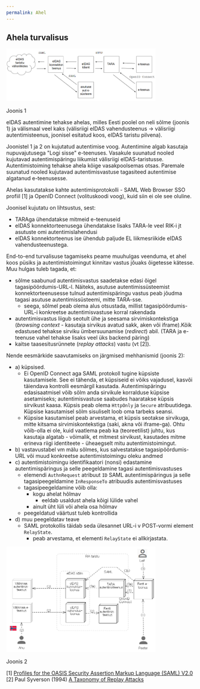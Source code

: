 ```yaml
---
permalink: Ahel
---
```


## Ahela turvalisus

<img src='img/POC3.PNG' style='width:400px'>

Joonis 1

eIDAS autentimine tehakse ahelas, milles Eesti poolel on neli sõlme (joonis 1) ja välismaal veel kaks (välisriigi eIDAS vahendusteenus -> välisriigi autentimisteenus, joonisel esitatud koos, eIDAS taristu pilvena).

Joonistel 1 ja 2 on kujutatud autentimise voog. Autentimine algab kasutaja nupuvajutusega "Logi sisse" e-teenuses. Vasakule suunatud nooled kujutavad autentimispäringu liikumist välisriigi eIDAS-taristusse. Autentimistoiming tehakse ahela kõige vasakpoolsemas otsas. Paremale suunatud nooled kujutavad autentimisvastuse tagasiteed autentimise algatanud e-teenusesse.

Ahelas kasutatakse kahte autentimisprotokolli - SAML Web Browser SSO profiil [1] ja OpenID Connect (volituskoodi voog), kuid siin ei ole see oluline.

Joonisel kujutatu on lihtsustus, sest:
- TARAga ühendatakse mitmeid e-teenuseid
- eIDAS konnektorteenusega ühendatakse lisaks TARA-le veel RIK-i jt asutuste omi autentimislahendusi
- eIDAS konnektorteenus ise ühendub paljude EL liikmesriikide eIDAS vahendusteenustega.

End-to-end turvalisuse tagamiseks peame muuhulgas veenduma, et ahel koos püsiks ja autentimistoimingut kinnitav vastus jõuaks õigetesse kätesse. Muu hulgas tuleb tagada, et:
- sõlme saabunud autentimisvastus saadetakse edasi õigel tagasipöördumis-URL-l. Näiteks, asutuse autentimissüsteemist konnektorteenusesse tulnud autentimispäringu vastus peab jõudma tagasi asutuse autentimissüsteemi, mitte TARA-sse.
    - seega, sõlmel peab olema alus otsustada, millist tagasipöördumis-URL-i konkreetse autentimisvastuse korral rakendada
- autentimisvastus liigub seotult ühe ja seesama sirvimiskontekstiga (_browsing context_ - kasutaja sirvikus avatud sakk, aken või iframe).Kõik edastused tehakse sirviku ümbersuunamise (_redirect_) abil. (TARA ja e-teenuse vahel tehakse lisaks veel üks backend päring)
- kaitse taasesitusrünnete (_replay attacks_) vastu (vt [2]).

Nende eesmärkide saavutamiseks on järgmised mehhanismid (joonis 2):
- a) küpsised.
    - Ei OpenID Connect aga SAML protokoll tugine küpsiste kasutamisele. See ei tähenda, et küpsiseid ei võiks vajadusel, kasvõi täiendava kontrolli eesmärgil kasutada. Autentimispäringu edasisaatmisel võib sõlm anda sirvikule korralduse küpsise asetamiseks; autentimisvastuse saabudes haaratakse küpsis sirvikust kaasa. Küpsis peab olema `HttpOnly` ja `Secure` atribuutidega. Küpsise kasutamisel sõlm sisuliselt loob oma tarbeks seansi.
    - Küpsise kasutamisel peab arvestama, et küpsis seotakse sirvikuga, mitte kitsama sirvimiskontekstiga (saki, akna või iframe-ga). Ohtu võib-olla ei ole, kuid vaatlema peab ka (teoreetilist) juhtu, kus kasutaja algatab - võimalik, et mitmest sirvikust, kasutades mitme erineva riigi identiteete - üheaegselt mitu autentimistoimingut.
- b) vastavustabel vm mälu sõlmes, kus salvestatakse tagasipöördumis-URL või muud konkreetse autentimistoimingu oleku andmed
- c) autentimistoimingu identifikaatori (nonsi) edastamine autentimispäringus ja selle peegeldamine tagasi autentimisvastuses
    - elemendi `AuthnRequest` atribuut `ID` SAML autentimispäringus ja selle tagasipeegeldamine `InResponseTo` atribuudis autentimisvastuses
    - tagasipeegeldamine võib olla:
        - kogu ahelat hõlmav
            - eeldab usaldust ahela kõigi lülide vahel
        - ainult üht lüli või ahela osa hõlmav
    - peegeldatud väärtust tuleb kontrollida
- d) muu peegeldatav teave
    - SAML protokollis täidab seda ülesannet URL-i v POST-vormi element `RelayState`.
        - peab arvestama, et elementi `RelayState` ei allkirjastata.    

<img src='img/SUURPILT.PNG' style='width:400px'>

Joonis 2

[1] [Profiles for the OASIS Security Assertion Markup Language (SAML) V2.0](http://docs.oasis-open.org/security/saml/v2.0/saml-profiles-2.0-os.pdf)
[2] Paul Syverson (1994) [A Taxonomy of Replay Attacks](https://www.researchgate.net/publication/3560892_A_taxonomy_of_replay_attacks_cryptographic_protocols)
